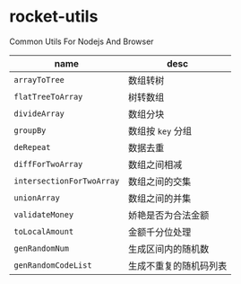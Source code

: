 # rocket-utils

Common Utils For Nodejs And Browser

| name              | desc |
| ----------------- | ---- |
| `arrayToTree`     | 数组转树   |
| `flatTreeToArray` | 树转数组   |
| `divideArray` | 数组分块 |
| `groupBy` | 数组按 `key` 分组 |
| `deRepeat` | 数据去重 |
| `diffForTwoArray` | 数组之间相减 |
| `intersectionForTwoArray` | 数组之间的交集 |
| `unionArray` | 数组之间的并集 |
| `validateMoney` | 娇艳是否为合法金额 |
| `toLocalAmount` | 金额千分位处理 |
| `genRandomNum` | 生成区间内的随机数 |
| `genRandomCodeList` | 生成不重复的随机码列表 |